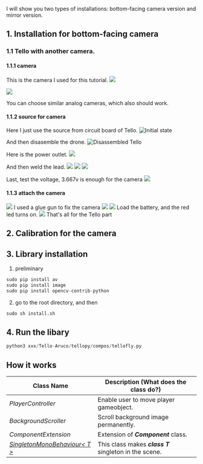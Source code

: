 I will show you two types of installations: bottom-facing camera version and mirror version. 

## 1. Installation for bottom-facing camera
### 1.1 Tello with another camera.
#### 1.1.1 camera
This is the camera I used for this tutorial.
![](https://github.com/find1dream/Tello-Aruco/blob/master/tellopy/photo/IMG_4407.jpg)

![](https://github.com/find1dream/Tello-Aruco/blob/master/tellopy/photo/IMG_4425.JPG)

You can choose similar analog cameras, which also should work.

#### 1.1.2 source for camera
Here I just use the source from circuit board of Tello.
![Initial state](https://github.com/find1dream/Tello-Aruco/blob/master/tellopy/photo/IMG_4408.jpg)

And then disasemble the drone.
![Disassembled Tello](https://github.com/find1dream/Tello-Aruco/blob/master/tellopy/photo/IMG_4411.jpg)

Here is the power outlet.
![](https://github.com/find1dream/Tello-Aruco/blob/master/tellopy/photo/IMG_4412.jpg)

And then weld the lead.
![](https://github.com/find1dream/Tello-Aruco/blob/master/tellopy/photo/IMG_4414.jpg)
![](https://github.com/find1dream/Tello-Aruco/blob/master/tellopy/photo/IMG_4415.jpg)
![](https://github.com/find1dream/Tello-Aruco/blob/master/tellopy/photo/IMG_4416.jpg)

Last, test the voltage, 3.667v is enough for the camera
![](https://github.com/find1dream/Tello-Aruco/blob/master/tellopy/photo/IMG_4417.jpg)


#### 1.1.3 attach the camera
![](https://github.com/find1dream/Tello-Aruco/blob/master/tellopy/photo/IMG_4419.jpg)
I used a glue gun to fix the camera
![](https://github.com/find1dream/Tello-Aruco/blob/master/tellopy/photo/IMG_4420.jpg)
![](https://github.com/find1dream/Tello-Aruco/blob/master/tellopy/photo/IMG_4421.jpg)
Load the battery, and the red led turns on.
![](https://github.com/find1dream/Tello-Aruco/blob/master/tellopy/photo/IMG_4423.jpg)
That's all for the Tello part


## 2. Calibration for the camera


## 3. Library installation
1. preliminary
```python
sudo pip install av
sudo pip install image
sudo pip install opencv-contrib-python
```

2. go to the root directory, and then
```python
sudo sh install.sh
```

## 4. Run the libary
```python
python3 xxx/Tello-Aruco/tellopy/compos/tellofly.py
```

## How it works


| Class Name | Description (What does the class do?) |
----|---- 
| *PlayerController* | Enable user to move player gameobject. |
| *BackgroundScroller* | Scroll background image permanently. |
| *ComponentExtension* | Extension of ***Component*** class. |
| [*SingletonMonoBehaviour< T >*](https://qiita.com/okuhiiro/items/3d69c602b8538c04a479) | This class makes ***class T*** singleton in the scene. |

